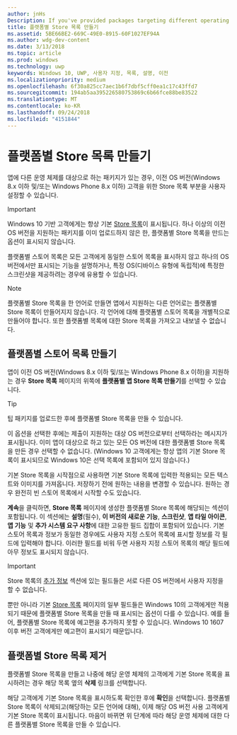 ```yaml
---
author: jnHs
Description: If you've provided packages targeting different operating systems, you have the option to customize parts of your Store listing for different targeted operating systems.
title: 플랫폼별 Store 목록 만들기
ms.assetid: 5BE66BE2-669C-49E0-8915-60F1027EF94A
ms.author: wdg-dev-content
ms.date: 3/13/2018
ms.topic: article
ms.prod: windows
ms.technology: uwp
keywords: Windows 10, UWP, 사용자 지정, 목록, 설명, 이전
ms.localizationpriority: medium
ms.openlocfilehash: 6f30a825cc7aec1b6f7dbf5cff0ea1c17c43ffd7
ms.sourcegitcommit: 194ab5aa395226580753869c6b66fce88be83522
ms.translationtype: MT
ms.contentlocale: ko-KR
ms.lasthandoff: 09/24/2018
ms.locfileid: "4151844"
---
```

# <a name="create-platform-specific-store-listings"></a>플랫폼별 Store 목록 만들기


앱에 다른 운영 체제를 대상으로 하는 패키지가 있는 경우, 이전 OS 버전(Windows 8.x 이하 및/또는 Windows Phone 8.x 이하) 고객을 위한 Store 목록 부분을 사용자 설정할 수 있습니다. 

> [!IMPORTANT]
> Windows 10 기반 고객에게는 항상 기본 [Store 목록](create-app-store-listings.md)이 표시됩니다. 하나 이상의 이전 OS 버전을 지원하는 패키지를 이미 업로드하지 않은 한, 플랫폼별 Store 목록을 만드는 옵션이 표시되지 않습니다. 

플랫폼별 스토어 목록은 모든 고객에게 동일한 스토어 목록을 표시하지 않고 하나의 OS 버전에서만 표시되는 기능을 설명하거나, 특정 OS(디바이스 유형에 독립적)에 특정한 스크린샷을 제공하려는 경우에 유용할 수 있습니다.

> [!NOTE]
> 플랫폼별 Store 목록을 한 언어로 만들면 앱에서 지원하는 다른 언어로는 플랫폼별 Store 목록이 만들어지지 않습니다. 각 언어에 대해 플랫폼별 스토어 목록을 개별적으로 만들어야 합니다. 또한 플랫폼별 목록에 대한 Store 목록을 가져오고 내보낼 수 없습니다.


## <a name="creating-a-platform-specific-store-listing"></a>플랫폼별 스토어 목록 만들기

앱이 이전 OS 버전(Windows 8.x 이하 및/또는 Windows Phone 8.x 이하)을 지원하는 경우 **Store 목록** 페이지의 위쪽에 **플랫폼별 앱 Store 목록 만들기**를 선택할 수 있습니다. 

> [!TIP]
> 팁 패키지를 업로드한 후에 플랫폼별 Store 목록을 만들 수 있습니다.

이 옵션을 선택한 후에는 제출이 지원하는 대상 OS 버전으로부터 선택하라는 메시지가 표시됩니다. 이미 앱이 대상으로 하고 있는 모든 OS 버전에 대한 플랫폼별 Store 목록을 만든 경우 선택할 수 없습니다. (Windows 10 고객에게는 항상 앱의 기본 Store 목록이 표시되므로 Windows 10은 선택 목록에 포함되어 있지 않습니다.)

기본 Store 목록을 시작점으로 사용하면 기본 Store 목록에 입력한 적용되는 모든 텍스트와 이미지를 가져옵니다. 저장하기 전에 원하는 내용을 변경할 수 있습니다. 원하는 경우 완전히 빈 스토어 목록에서 시작할 수도 있습니다.

**계속**을 클릭하면, **Store 목록** 페이지에 생성한 플랫폼별 Store 목록에 해당되는 섹션이 포함됩니다. 이 섹션에는 **설명**(필수), **이 버전의 새로운 기능**, **스크린샷**, **앱 타일 아이콘**, **앱 기능** 및 **추가 시스템 요구 사항**에 대한 고유한 필드 집합이 포함되어 있습니다. 기본 스토어 목록과 정보가 동일한 경우에도 사용자 지정 스토어 목록에 표시할 정보를 각 필드에 입력해야 합니다. 이러한 필드를 비워 두면 사용자 지정 스토어 목록의 해당 필드에 아무 정보도 표시되지 않습니다.


> [!IMPORTANT]
> Store 목록의 [추가 정보](create-app-store-listings.md#additional-information) 섹션에 있는 필드들은 서로 다른 OS 버전에서 사용자 지정을 할 수 없습니다.
> 
> 뿐만 아니라 기본 [Store 목록](create-app-store-listings.md) 페이지의 일부 필드들은 Windows 10의 고객에게만 적용되기 때문에 플랫폼별 Store 목록을 만들 때 표시되는 옵션이 다를 수 있습니다. 예를 들어, 플랫폼별 Store 목록에 예고편을 추가하지 못할 수 있습니다. Windows 10 1607 이후 버전 고객에게만 예고편이 표시되기 때문입니다. 


## <a name="removing-a-platform-specific-store-listing"></a>플랫폼별 Store 목록 제거

플랫폼별 Store 목록을 만들고 나중에 해당 운영 체제의 고객에게 기본 Store 목록을 표시하려는 경우 해당 목록 옆의 **삭제** 링크를 선택합니다.

해당 고객에게 기본 Store 목록을 표시하도록 확인한 후에 **확인**을 선택합니다. 플랫폼별 Store 목록이 삭제되고(해당하는 모든 언어에 대해), 이제 해당 OS 버전 사용 고객에게 기본 Store 목록이 표시됩니다. 마음이 바뀌면 위 단계에 따라 해당 운영 체제에 대한 다른 플랫폼별 Store 목록을 만들 수 있습니다.

 

 




